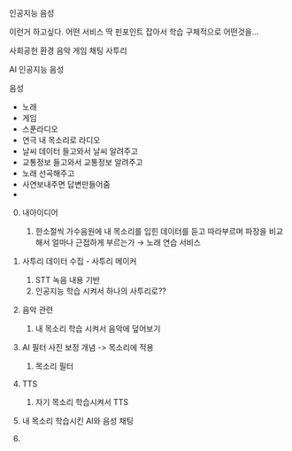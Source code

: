  
인공지능 음성

이런거 하고싶다.
어떤 서비스
딱 핀포인트 잡아서 학습
구체적으로 어떤것을...

사회공헌
환경
음악
게임
채팅
사투리


AI 인공지능 음성

음성
- 노래
- 게임
- 스푼라디오
- 연극
내 목소리로 라디오
- 날씨 데이터 들고와서 날씨 알려주고
- 교통정보 들고와서 교통정보 알려주고
- 노래 선곡해주고
- 사연보내주면 답변만들어줌
- 


0. 내아이디어
	1. 한소절씩 가수음원에 내 목소리를 입힌 데이터를 듣고 따라부르며 파장을 비교해서 얼마나 근접하게 부르는가 → 노래 연습 서비스

2. 사투리 데이터 수집 - 사투리 메이커
	1. STT 녹음 내용 기반
	2. 인공지능 학습 시켜서 하나의 사투리로??
3. 음악 관련
	1. 내 목소리 학습 시켜서 음악에 덮어보기
4. AI 필터 사진 보정 개념 -> 목소리에 적용
	1. 목소리 필터 
5. TTS
	1. 자기 목소리 학습시켜서 TTS
6. 내 목소리 학습시킨 AI와 음성 채팅
7. 